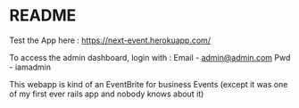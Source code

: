 # README
Test the App here : https://next-event.herokuapp.com/

To access the admin dashboard, login with :
Email - admin@admin.com
Pwd - iamadmin


This webapp is kind of an EventBrite for business Events (except it was one of my first ever rails app and nobody knows about it)
